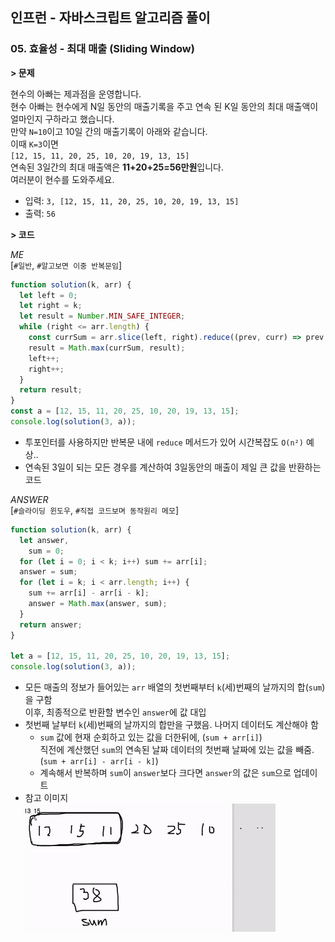 ## 인프런 - 자바스크립트 알고리즘 풀이

### **05.** 효율성 - 최대 매출 (Sliding Window)

**> 문제**

현수의 아빠는 제과점을 운영합니다.  
현수 아빠는 현수에게 N일 동안의 매출기록을 주고 연속 된 K일 동안의 최대 매출액이 얼마인지 구하라고 했습니다.  
만약 `N=10`이고 10일 간의 매출기록이 아래와 같습니다.  
이때 `K=3`이면  
`[12, 15, 11, 20, 25, 10, 20, 19, 13, 15]`  
연속된 3일간의 최대 매출액은 **11+20+25=56만원**입니다.  
여러분이 현수를 도와주세요.

- 입력: `3, [12, 15, 11, 20, 25, 10, 20, 19, 13, 15]`
- 출력: `56`

**> 코드**

_ME_  
  [`#일반`, `#알고보면 이중 반복문임`]

```js
function solution(k, arr) {
  let left = 0;
  let right = k;
  let result = Number.MIN_SAFE_INTEGER;
  while (right <= arr.length) {
    const currSum = arr.slice(left, right).reduce((prev, curr) => prev + curr);
    result = Math.max(currSum, result);
    left++;
    right++;
  }
  return result;
}
const a = [12, 15, 11, 20, 25, 10, 20, 19, 13, 15];
console.log(solution(3, a));
```
- 투포인터를 사용하지만 반복문 내에 `reduce` 메서드가 있어 시간복잡도 `O(n²)` 예상..
- 연속된 3일이 되는 모든 경우를 계산하여 3일동안의 매출이 제일 큰 값을 반환하는 코드

_ANSWER_  
  [`#슬라이딩 윈도우`, `#직접 코드보며 동작원리 메모`]

```js
function solution(k, arr) {
  let answer,
    sum = 0;
  for (let i = 0; i < k; i++) sum += arr[i];
  answer = sum;
  for (let i = k; i < arr.length; i++) {
    sum += arr[i] - arr[i - k];
    answer = Math.max(answer, sum);
  }
  return answer;
}

let a = [12, 15, 11, 20, 25, 10, 20, 19, 13, 15];
console.log(solution(3, a));
```
- 모든 매출의 정보가 들어있는 `arr` 배열의 첫번째부터 `k`(세)번째의 날까지의 합(`sum`)을 구함  
  이후, 최종적으로 반환할 변수인 `answer`에 값 대입
- 첫번째 날부터 `k`(세)번째의 날까지의 합만을 구했음. 나머지 데이터도 계산해야 함
  - `sum` 값에 현재 순회하고 있는 값을 더한뒤에, (`sum + arr[i]`)  
    직전에 계산했던 `sum`의 연속된 날짜 데이터의 첫번째 날짜에 있는 값을 빼줌. (`sum + arr[i] - arr[i - k]`)
  - 계속해서 반복하며 `sum`이 `answer`보다 크다면 `answer`의 값은 `sum`으로 업데이트
- 참고 이미지  
  <img src="./image01.gif" width=400/>
  <!-- https://user-images.githubusercontent.com/33610315/148042489-db1faa9c-170d-4b40-9e9f-62e4e3255dc7.gif -->